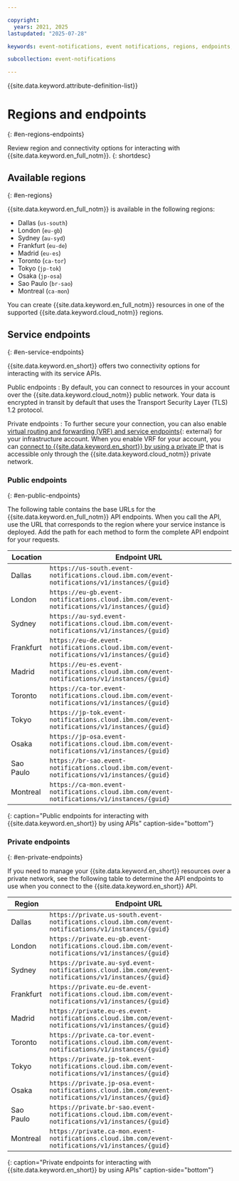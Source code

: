 ```yaml
---

copyright:
  years: 2021, 2025
lastupdated: "2025-07-28"

keywords: event-notifications, event notifications, regions, endpoints, private endpoints

subcollection: event-notifications

---
```


{{site.data.keyword.attribute-definition-list}}

# Regions and endpoints
{: #en-regions-endpoints}

Review region and connectivity options for interacting with {{site.data.keyword.en_full_notm}}.
{: shortdesc}

## Available regions
{: #en-regions}

{{site.data.keyword.en_full_notm}} is available in the following regions:

- Dallas (`us-south`)
- London (`eu-gb`)
- Sydney (`au-syd`)
- Frankfurt (`eu-de`)
- Madrid (`eu-es`)
- Toronto (`ca-tor`)
- Tokyo (`jp-tok`)
- Osaka (`jp-osa`)
- Sao Paulo (`br-sao`)
- Montreal (`ca-mon`)

You can create {{site.data.keyword.en_full_notm}} resources in one of the supported {{site.data.keyword.cloud_notm}} regions.

## Service endpoints
{: #en-service-endpoints}

{{site.data.keyword.en_short}} offers two connectivity options for interacting with its service APIs.

Public endpoints
:   By default, you can connect to resources in your account over the {{site.data.keyword.cloud_notm}} public network. Your data is encrypted in transit by default that uses the Transport Security Layer (TLS) 1.2 protocol.

Private endpoints
:   To further secure your connection, you can also enable [virtual routing and forwarding (VRF) and service endpoints](https://cloud.ibm.com/docs/account?topic=account-vrf-service-endpoint&interface=ui){: external} for your infrastructure account. When you enable VRF for your account, you can [connect to {{site.data.keyword.en_short}} by using a private IP](/docs/event-notifications?topic=event-notifications-en-service-connection) that is accessible only through the {{site.data.keyword.cloud_notm}} private network.

### Public endpoints
{: #en-public-endpoints}

The following table contains the base URLs for the {{site.data.keyword.en_full_notm}} API endpoints. When you call the API, use the URL that corresponds to the region where your service instance is deployed. Add the path for each method to form the complete API endpoint for your requests.

| Location     | Endpoint URL      |
|--------------|-------------------|
| Dallas |`https://us-south.event-notifications.cloud.ibm.com/event-notifications/v1/instances/{guid}` |
| London |`https://eu-gb.event-notifications.cloud.ibm.com/event-notifications/v1/instances/{guid}` |
| Sydney |`https://au-syd.event-notifications.cloud.ibm.com/event-notifications/v1/instances/{guid}` |
| Frankfurt |`https://eu-de.event-notifications.cloud.ibm.com/event-notifications/v1/instances/{guid}` |
| Madrid |`https://eu-es.event-notifications.cloud.ibm.com/event-notifications/v1/instances/{guid}` |
| Toronto |`https://ca-tor.event-notifications.cloud.ibm.com/event-notifications/v1/instances/{guid}` |
| Tokyo |`https://jp-tok.event-notifications.cloud.ibm.com/event-notifications/v1/instances/{guid}` |
| Osaka |`https://jp-osa.event-notifications.cloud.ibm.com/event-notifications/v1/instances/{guid}` |
| Sao Paulo | `https://br-sao.event-notifications.cloud.ibm.com/event-notifications/v1/instances/{guid}` |
| Montreal | `https://ca-mon.event-notifications.cloud.ibm.com/event-notifications/v1/instances/{guid}` |
{: caption="Public endpoints for interacting with {{site.data.keyword.en_short}} by using APIs" caption-side="bottom"}

### Private endpoints
{: #en-private-endpoints}

If you need to manage your {{site.data.keyword.en_short}} resources over a private network, see the following table to determine the API endpoints to use when you connect to the {{site.data.keyword.en_short}} API.

| Region       | Endpoint URL      |
|--------------|-------------------|
| Dallas |`https://private.us-south.event-notifications.cloud.ibm.com/event-notifications/v1/instances/{guid}` |
| London |`https://private.eu-gb.event-notifications.cloud.ibm.com/event-notifications/v1/instances/{guid}` |
| Sydney |`https://private.au-syd.event-notifications.cloud.ibm.com/event-notifications/v1/instances/{guid}` |
| Frankfurt |`https://private.eu-de.event-notifications.cloud.ibm.com/event-notifications/v1/instances/{guid}` |
| Madrid |`https://private.eu-es.event-notifications.cloud.ibm.com/event-notifications/v1/instances/{guid}` |
| Toronto |`https://private.ca-tor.event-notifications.cloud.ibm.com/event-notifications/v1/instances/{guid}` |
| Tokyo |`https://private.jp-tok.event-notifications.cloud.ibm.com/event-notifications/v1/instances/{guid}` |
| Osaka |`https://private.jp-osa.event-notifications.cloud.ibm.com/event-notifications/v1/instances/{guid}` |
| Sao Paulo |`https://private.br-sao.event-notifications.cloud.ibm.com/event-notifications/v1/instances/{guid}` |
| Montreal |`https://private.ca-mon.event-notifications.cloud.ibm.com/event-notifications/v1/instances/{guid}` |
{: caption="Private endpoints for interacting with {{site.data.keyword.en_short}} by using APIs" caption-side="bottom"}
